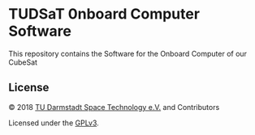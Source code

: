 # TUDSaT 0nboard Computer Software

This repository contains the Software for the Onboard Computer of our CubeSat

## License

© 2018 [TU Darmstadt Space Technology e.V.](http://www.tudsat.space) and Contributors

Licensed under the [GPLv3](./LICENSE).
